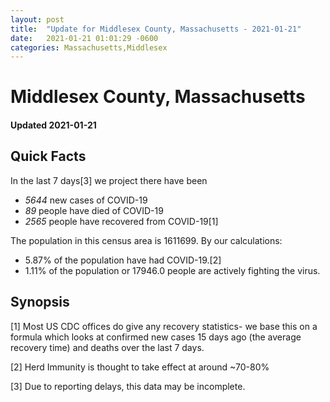 ```yaml
---
layout: post
title:  "Update for Middlesex County, Massachusetts - 2021-01-21"
date:   2021-01-21 01:01:29 -0600
categories: Massachusetts,Middlesex
---
```


# Middlesex County, Massachusetts
#### Updated 2021-01-21

## Quick Facts

In the last 7 days[3] we project there have been
- *5644* new cases of COVID-19
- *89* people have died of COVID-19
- *2565* people have recovered from COVID-19[1]

The population in this census area is 1611699. By our calculations:
- 5.87% of the population have had COVID-19.[2]
- 1.11% of the population or 17946.0 people are actively fighting the virus.

## Synopsis




[1] Most US CDC offices do give any recovery statistics- we base this on a formula which looks at confirmed new cases
15 days ago (the average recovery time) and deaths over the last 7 days.

[2] Herd Immunity is thought to take effect at around ~70-80%

[3] Due to reporting delays, this data may be incomplete.
 
    